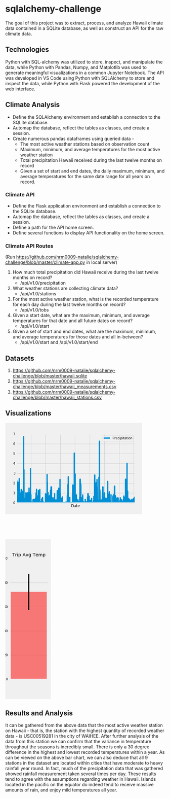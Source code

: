 # sqlalchemy-challenge

The goal of this project was to extract, process, and analyze Hawaii climate data contained in a SQLite database, as well as construct an API for the raw climate data. 

## Technologies

Python with SQL-alchemy was utilized to store, inspect, and manipulate the data, while Python with Pandas, Numpy, and Matplotlib was used to generate meaningful visualizations in a common Jupyter Notebook. The API was developed in VS Code using Python with SQLAlchemy to store and inspect the data, while Python with Flask powered the development of the web interface. 

## Climate Analysis

* Define the SQLAlchemy environment and establish a connection to the SQLite database.
* Automap the database, reflect the tables as classes, and create a session.
* Create numerous pandas dataframes using queried data - 
    * The most active weather stations based on observation count
    * Maximum, minimum, and average temperatures for the most active weather station
    * Total precipitation Hawaii received during the last twelve months on record
    * Given a set of start and end dates, the daily maximum, minimum, and average temperatures for the same date range for all years on record.


### Climate API

* Define the Flask application environment and establish a connection to the SQLite database.
* Automap the database, reflect the tables as classes, and create a session.
* Define a path for the API home screen.
* Define several functions to display API functionality on the home screen.


### Climate API Routes
(Run https://github.com/nrm0009-natalie/sqlalchemy-challenge/blob/master/climate-app.py in local server)

1. How much total precipitation did Hawaii receive during the last twelve months on record?
    * /api/v1.0/precipitation
2. What weather stations are collecting climate data?
    * /api/v1.0/stations
3. For the most active weather station, what is the recorded temperature for each day during the last twelve months on record?
    * /api/v1.0/tobs
4. Given a start date, what are the maximum, minimum, and average temperatures for that date and all future dates on record?
    * /api/v1.0/start
5. Given a set of start and end dates, what are the maximum, minimum, and average temperatures for those dates and all in-between?
    * /api/v1.0/start and /api/v1.0/start/end

## Datasets

1. https://github.com/nrm0009-natalie/sqlalchemy-challenge/blob/master/hawaii.sqlite
2. https://github.com/nrm0009-natalie/sqlalchemy-challenge/blob/master/hawaii_measurements.csv
3. https://github.com/nrm0009-natalie/sqlalchemy-challenge/blob/master/hawaii_stations.csv



## Visualizations

<img src = https://github.com/nrm0009-natalie/sqlalchemy-challenge/blob/master/Precipitation_2016-1017.png>

## 
<img scr = https://github.com/nrm0009-natalie/sqlalchemy-challenge/blob/master/sqlalchemy_histogram.png>

## 
<img src = https://github.com/nrm0009-natalie/sqlalchemy-challenge/blob/master/sqlalchemy_bargraph.png>


## Results and Analysis

It can be gathered from the above data that the most active weather station on Hawaii - that is, the station with the highest quantity of recorded weather data - is USC00519281 in the city of WAIHEE. After further analysis of the data from this station we can confirm that the variance in temperature throughout the seasons is incredibly small. There is only a 30 degree difference in the highest and lowest recorded temperatures within a year.
As can be viewed on the above bar chart, we can also deduce that all 9 stations in the dataset are located within cities that have moderate to heavy rainfall year round. In fact, much of the precipitation data that was gathered showed rainfall measurement taken several times per day. 
These results tend to agree with the assumptions regarding weather in Hawaii. Islands located in the pacific on the equator do indeed tend to receive massive amounts of rain, and enjoy mild temperatures all year.